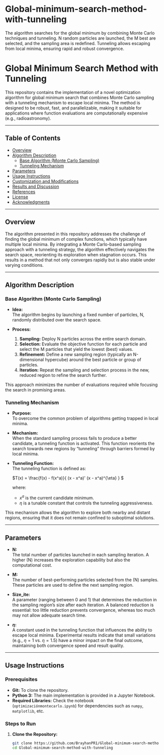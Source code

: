 # Global-minimum-search-method-with-tunneling
The algorithm searches for the global minimum by combining Monte Carlo techniques and tunneling. N random particles are launched, the M best are selected, and the sampling area is redefined. Tunneling allows escaping from local minima, ensuring rapid and robust convergence.
# Global Minimum Search Method with Tunneling

This repository contains the implementation of a novel optimization algorithm for global minimum search that combines Monte Carlo sampling with a tunneling mechanism to escape local minima. The method is designed to be robust, fast, and parallelizable, making it suitable for applications where function evaluations are computationally expensive (e.g., radioastronomy).

---

## Table of Contents

- [Overview](#overview)
- [Algorithm Description](#algorithm-description)
  - [Base Algorithm (Monte Carlo Sampling)](#base-algorithm-monte-carlo-sampling)
  - [Tunneling Mechanism](#tunneling-mechanism)
- [Parameters](#parameters)
- [Usage Instructions](#usage-instructions)
- [Customization and Modifications](#customization-and-modifications)
- [Results and Discussion](#results-and-discussion)
- [References](#references)
- [License](#license)
- [Acknowledgments](#acknowledgments)

---

## Overview

The algorithm presented in this repository addresses the challenge of finding the global minimum of complex functions, which typically have multiple local minima. By integrating a Monte Carlo-based sampling approach with a tunneling strategy, the algorithm effectively navigates the search space, reorienting its exploration when stagnation occurs. This results in a method that not only converges rapidly but is also stable under varying conditions.

---

## Algorithm Description

### Base Algorithm (Monte Carlo Sampling)

- **Idea:**  
  The algorithm begins by launching a fixed number of particles, N, randomly distributed over the search space.
  
- **Process:**  
  1. **Sampling:** Deploy N particles across the entire search domain.
  2. **Selection:** Evaluate the objective function for each particle and select the M particles that yield the lowest (best) values.
  3. **Refinement:** Define a new sampling region (typically an N-dimensional hypercube) around the best particle or group of particles.
  4. **Iteration:** Repeat the sampling and selection process in the new, reduced region to refine the search further.
  
This approach minimizes the number of evaluations required while focusing the search in promising areas.

### Tunneling Mechanism

- **Purpose:**  
  To overcome the common problem of algorithms getting trapped in local minima.
  
- **Mechanism:**  
  When the standard sampling process fails to produce a better candidate, a tunneling function is activated. This function reorients the search towards new regions by “tunneling” through barriers formed by local minima.

- **Tunneling Function:**  
  The tunneling function is defined as:

  $T(x) = \frac{f(x) - f(x^a)}{ (x - x^a)' (x - x^a)^{\eta} }   $ 


  where:
  - $x^a$ is the current candidate minimum.
  - $\eta$ is a tunable constant that controls the tunneling aggressiveness.
  
This mechanism allows the algorithm to explore both nearby and distant regions, ensuring that it does not remain confined to suboptimal solutions.

---

## Parameters

- **N:**  
  The total number of particles launched in each sampling iteration. A higher \(N\) increases the exploration capability but also the computational cost.

- **M:**  
  The number of best-performing particles selected from the \(N\) samples. These particles are used to define the next sampling region.

- **Size_ite:**  
  A parameter (ranging between 0 and 1) that determines the reduction in the sampling region’s size after each iteration. A balanced reduction is essential: too little reduction prevents convergence, whereas too much may not allow adequate search time.

- **$\eta$:**  
  A constant used in the tunneling function that influences the ability to escape local minima. Experimental results indicate that small variations (e.g., $\eta = 1$ vs. $\eta = 1.5$) have a minor impact on the final outcome, maintaining both convergence speed and result quality.

---

## Usage Instructions

### Prerequisites

- **Git:** To clone the repository.
- **Python 3:** The main implementation is provided in a Jupyter Notebook.
- **Required Libraries:** Check the notebook (`optimizaciónmontecarlo.ipynb`) for dependencies such as `numpy`, `matplotlib`, etc.

### Steps to Run

1. **Clone the Repository:**
   ```bash
   git clone https://github.com/BrayhanPR1/Global-minimum-search-method-with-tunneling.git
   cd Global-minimum-search-method-with-tunneling
